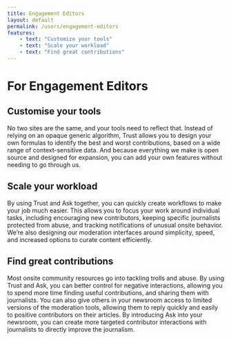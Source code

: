 ```yaml
---
title: Engagement Editors
layout: default
permalink: /users/engagement-editors
features:
    - text: "Customize your tools"
    - text: "Scale your workload"
    - text: "Find great contributions"
---
```

# For Engagement Editors

## Customise your tools 

No two sites are the same, and your tools need to reflect that. Instead of relying on an opaque generic algorithm, Trust allows you to design your own formulas to identify the best and worst contributions, based on a wide range of context-sensitive data. And because everything we make is open source and designed for expansion, you can add your own features without needing to go through us.

## Scale your workload

By using Trust and Ask together, you can quickly create workflows to make your job much easier. This allows you to focus your work around individual tasks, including encouraging new contributors, keeping specific journalists protected from abuse, and tracking notifications of unusual onsite behavior. We’re also designing our moderation interfaces around simplicity, speed, and increased options to curate content efficiently.

## Find great contributions

Most onsite community resources go into tackling trolls and abuse. By using Trust and Ask, you can better control for negative interactions, allowing you to spend more time finding useful contributions, and sharing them with journalists. You can also give others in your newsroom access to limited versions of the moderation tools, allowing them to reply quickly and easily to positive contributors on their articles. By introducing Ask into your newsroom, you can create more targeted contributor interactions with journalists to directly improve the journalism.

